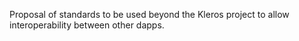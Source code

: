 Proposal of standards to be used beyond the Kleros project to allow interoperability between other dapps.
